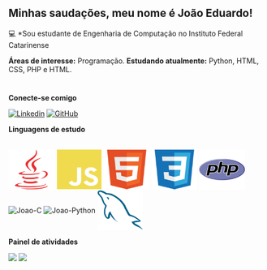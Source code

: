 ## Minhas saudações, meu nome é João Eduardo!

💻 *Sou estudante de Engenharia de Computação no Instituto Federal Catarinense


**Áreas de interesse:** Programação.
**Estudando atualmente:** Python, HTML, CSS, PHP e HTML.


# 
**Conecte-se comigo**


[![Linkedin](https://img.shields.io/badge/LinkedIn-0077B5?style=for-the-badge&logo=linkedin&logoColor=white)](https://www.linkedin.com/in/joão-eduardo-gebauer-rodrigues-dos-santos-45015a1a5/)
[![GitHub](	https://img.shields.io/badge/GitHub-100000?style=for-the-badge&logo=github&logoColor=white)](https://github.com/mykhoy)


**Linguagens de estudo**
    
<div style="display: inline_block"><br>
    
  <img align="center" alt="Joao-Java" height="80" width="90" src="https://raw.githubusercontent.com/devicons/devicon/master/icons/java/java-plain.svg">
  <img align="center" alt="Joao-JS" height="80" width="90" src="https://raw.githubusercontent.com/devicons/devicon/master/icons/javascript/javascript-plain.svg">
  <img align="center" alt="Joao-HTML" height="80" width="90" src="https://raw.githubusercontent.com/devicons/devicon/master/icons/html5/html5-original.svg">
  <img align="center" alt="Joao-CSS" height="80" width="90" src="https://raw.githubusercontent.com/devicons/devicon/master/icons/css3/css3-original.svg">
  <img align="center" alt="Joao-PHP" height="80" width="90" src="https://raw.githubusercontent.com/devicons/devicon/master/icons/php/php-original.svg">
  <img align="center" alt="Joao-C" height="80" width="90" src="https://cdn.jsdelivr.net/gh/devicons/devicon/icons/c/c-original.svg">
  <img align="center" alt="Joao-Python" height="80" width="90" src="https://cdn.jsdelivr.net/gh/devicons/devicon/icons/python/python-original.svg">
  <img align="center" alt="Joao-MySQL" height="80" width="90" src="https://raw.githubusercontent.com/devicons/devicon/master/icons/mysql/mysql-plain.svg">
            
</div>
  

**Painel de atividades**

<div align="left">
<img height="180em" src="https://github-readme-stats-sigma-five.vercel.app/api?username=mykhoy&show_icons=true&theme=synthwave&include_all_commits=true&count_private=true"/>

<img height="180em" src="https://github-readme-stats-sigma-five.vercel.app/api/top-langs/?username=mykhoy&layout=compact&langs_count=7&theme=synthwave"/>
</div>


